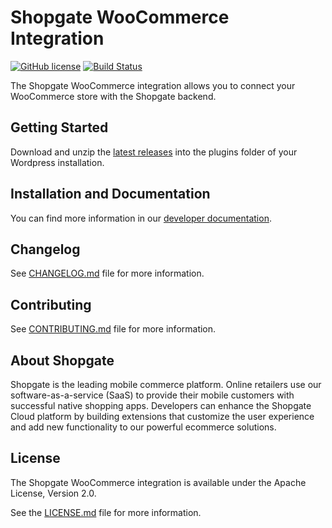 # Shopgate WooCommerce Integration

[![GitHub license](http://dmlc.github.io/img/apache2.svg)](LICENSE.md)
[![Build Status](https://travis-ci.org/shopgate/cart-integration-woocommerce.svg?branch=master)](https://travis-ci.org/shopgate/cart-integration-woocommerce)

The Shopgate WooCommerce integration allows you to connect your WooCommerce store with the Shopgate backend.

## Getting Started
Download and unzip the [latest releases](https://github.com/shopgate/cart-integration-woocommerce/releases/latest) into the plugins folder of your Wordpress installation.

## Installation and Documentation

You can find more information in our [developer documentation](https://docs.shopgate.com/).

## Changelog

See [CHANGELOG.md](CHANGELOG.md) file for more information.

## Contributing

See [CONTRIBUTING.md](docs/CONTRIBUTING.md) file for more information.

## About Shopgate

Shopgate is the leading mobile commerce platform. Online retailers use our software-as-a-service (SaaS) to provide their mobile customers with successful native shopping apps. Developers can enhance the Shopgate Cloud platform by building extensions that customize the user experience and add new functionality to our powerful ecommerce solutions.

## License

The Shopgate WooCommerce integration is available under the Apache License, Version 2.0.

See the [LICENSE.md](LICENSE.md) file for more information.
